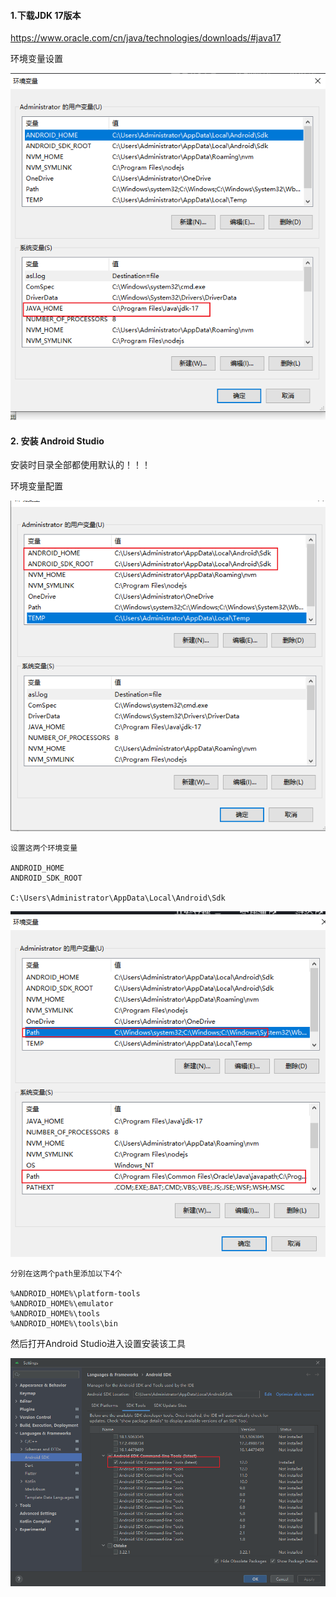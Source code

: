 #### 1.下载JDK 17版本

https://www.oracle.com/cn/java/technologies/downloads/#java17

环境变量设置

![image-20240123005937169](asset/image-20240123005937169.png)

#### 2. 安装 Android Studio

安装时目录全部都使用默认的！！！

环境变量配置

![image-20240123010022987](asset/image-20240123010022987.png)

```
设置这两个环境变量

ANDROID_HOME
ANDROID_SDK_ROOT

C:\Users\Administrator\AppData\Local\Android\Sdk
```

![image-20240123010152212](asset/image-20240123010152212.png)

```
分别在这两个path里添加以下4个

%ANDROID_HOME%\platform-tools
%ANDROID_HOME%\emulator
%ANDROID_HOME%\tools
%ANDROID_HOME%\tools\bin
```

然后打开Android Studio进入设置安装该工具

![image-20240123010601588](asset/image-20240123010601588.png)